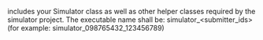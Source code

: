 includes your Simulator class as well as other helper classes required by the simulator project. The executable name shall be: simulator\_<submitter_ids> (for example: simulator_098765432_123456789)
